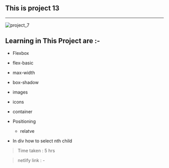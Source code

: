 ## This is project 13
___


![project_7](./14.png)

## Learning in This Project are :- 
- Flexbox
- flex-basic
- max-width
- box-shadow
- images
- icons
- container
- Positioning
    - relatve



- In div how to select nth child

> Time taken : 5 hrs 

> netlify link : - 